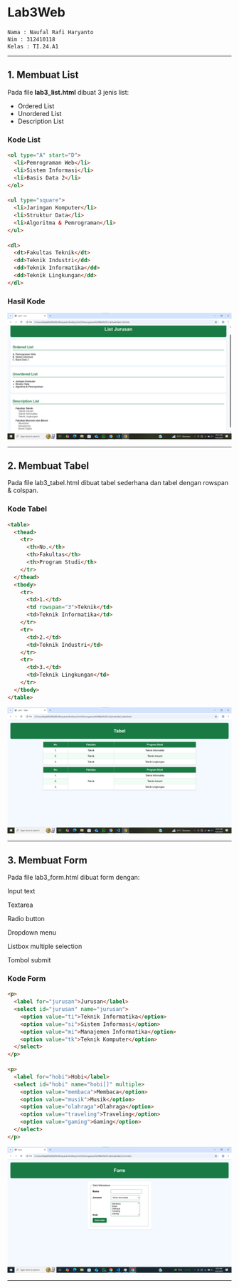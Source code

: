 # Lab3Web
```
Nama : Naufal Rafi Haryanto
Nim : 312410118
Kelas : TI.24.A1
```
---

## 1. Membuat List
Pada file **lab3_list.html** dibuat 3 jenis list:
- Ordered List
- Unordered List
- Description List

### Kode List
```html
<ol type="A" start="D">
  <li>Pemrograman Web</li>
  <li>Sistem Informasi</li>
  <li>Basis Data 2</li>
</ol>

<ul type="square">
  <li>Jaringan Komputer</li>
  <li>Struktur Data</li>
  <li>Algoritma & Pemrograman</li>
</ul>

<dl>
  <dt>Fakultas Teknik</dt>
  <dd>Teknik Industri</dd>
  <dd>Teknik Informatika</dd>
  <dd>Teknik Lingkungan</dd>
</dl>
```
### Hasil Kode

![Gambar](Lab3web/List.png)

---

## 2. Membuat Tabel

Pada file lab3_tabel.html dibuat tabel sederhana dan tabel dengan rowspan & colspan.

### Kode Tabel
```html
<table>
  <thead>
    <tr>
      <th>No.</th>
      <th>Fakultas</th>
      <th>Program Studi</th>
    </tr>
  </thead>
  <tbody>
    <tr>
      <td>1.</td>
      <td rowspan="3">Teknik</td>
      <td>Teknik Informatika</td>
    </tr>
    <tr>
      <td>2.</td>
      <td>Teknik Industri</td>
    </tr>
    <tr>
      <td>3.</td>
      <td>Teknik Lingkungan</td>
    </tr>
  </tbody>
</table>
```
![Gambar](Lab3web/Tabel.png)

---

## 3. Membuat Form

Pada file lab3_form.html dibuat form dengan:

Input text

Textarea

Radio button

Dropdown menu

Listbox multiple selection

Tombol submit

### Kode Form
```html
<p>
  <label for="jurusan">Jurusan</label>
  <select id="jurusan" name="jurusan">
    <option value="ti">Teknik Informatika</option>
    <option value="si">Sistem Informasi</option>
    <option value="mi">Manajemen Informatika</option>
    <option value="tk">Teknik Komputer</option>
  </select>
</p>

<p>
  <label for="hobi">Hobi</label>
  <select id="hobi" name="hobi[]" multiple>
    <option value="membaca">Membaca</option>
    <option value="musik">Musik</option>
    <option value="olahraga">Olahraga</option>
    <option value="traveling">Traveling</option>
    <option value="gaming">Gaming</option>
  </select>
</p>
```
![Gambar](Lab3web/Form.png)

---


